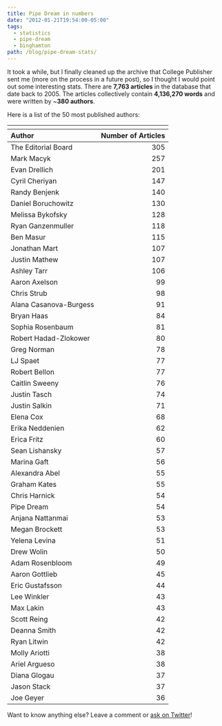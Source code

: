 ```yaml
---
title: Pipe Dream in numbers
date: "2012-01-21T19:54:00-05:00"
tags:
  - statistics
  - pipe-dream
  - binghamton
path: /blog/pipe-dream-stats/
---
```


It took a while, but I finally cleaned up the archive that College Publisher sent me (more on the process in a future post), so I thought I would point out some interesting stats. There are **7,763 articles** in the database that date back to 2005. The articles collectively contain **4,136,270 words** and were written by ~**380 authors**.

Here is a list of the 50 most published authors:

<table>
  <thead>
    <tr>
      <th colspan="2">
      </th>
    </tr>
    <tr>
      <th style="text-align: left !important;">
        Author
      </th>
      <th>
        Number of Articles
      </th>
    </tr>
  </thead>
  <tr>
    <td>
      The Editorial Board
    </td>
    <td align="right">
      305
    </td>
  </tr>
  <tr class="even">
    <td>
      Mark Macyk
    </td>
    <td align="right">
      257
    </td>
  </tr>
  <tr>
    <td>
      Evan Drellich
    </td>
    <td align="right">
      201
    </td>
  </tr>
  <tr class="even">
    <td>
      Cyril Cheriyan
    </td>
    <td align="right">
      147
    </td>
  </tr>
  <tr>
    <td>
      Randy Benjenk
    </td>
    <td align="right">
      140
    </td>
  </tr>
  <tr class="even">
    <td>
      Daniel Boruchowitz
    </td>
    <td align="right">
      130
    </td>
  </tr>
  <tr>
    <td>
      Melissa Bykofsky
    </td>
    <td align="right">
      128
    </td>
  </tr>
  <tr class="even">
    <td>
      Ryan Ganzenmuller
    </td>
    <td align="right">
      118
    </td>
  </tr>
  <tr>
    <td>
      Ben Masur
    </td>
    <td align="right">
      115
    </td>
  </tr>
  <tr class="even">
    <td>
      Jonathan Mart
    </td>
    <td align="right">
      107
    </td>
  </tr>
  <tr>
    <td>
      Justin Mathew
    </td>
    <td align="right">
      107
    </td>
  </tr>
  <tr class="even">
    <td>
      Ashley Tarr
    </td>
    <td align="right">
      106
    </td>
  </tr>
  <tr>
    <td>
      Aaron Axelson
    </td>
    <td align="right">
      99
    </td>
  </tr>
  <tr class="even">
    <td>
      Chris Strub
    </td>
    <td align="right">
      98
    </td>
  </tr>
  <tr>
    <td>
      Alana Casanova-Burgess
    </td>
    <td align="right">
      91
    </td>
  </tr>
  <tr class="even">
    <td>
      Bryan Haas
    </td>
    <td align="right">
      84
    </td>
  </tr>
  <tr>
    <td>
      Sophia Rosenbaum
    </td>
    <td align="right">
      81
    </td>
  </tr>
  <tr class="even">
    <td>
      Robert Hadad-Zlokower
    </td>
    <td align="right">
      80
    </td>
  </tr>
  <tr>
    <td>
      Greg Norman
    </td>
    <td align="right">
      78
    </td>
  </tr>
  <tr class="even">
    <td>
      LJ Spaet
    </td>
    <td align="right">
      77
    </td>
  </tr>
  <tr>
    <td>
      Robert Bellon
    </td>
    <td align="right">
      77
    </td>
  </tr>
  <tr class="even">
    <td>
      Caitlin Sweeny
    </td>
    <td align="right">
      76
    </td>
  </tr>
  <tr>
    <td>
      Justin Tasch
    </td>
    <td align="right">
      74
    </td>
  </tr>
  <tr class="even">
    <td>
      Justin Salkin
    </td>
    <td align="right">
      71
    </td>
  </tr>
  <tr>
    <td>
      Elena Cox
    </td>
    <td align="right">
      68
    </td>
  </tr>
  <tr class="even">
    <td>
      Erika Neddenien
    </td>
    <td align="right">
      62
    </td>
  </tr>
  <tr>
    <td>
      Erica Fritz
    </td>
    <td align="right">
      60
    </td>
  </tr>
  <tr class="even">
    <td>
      Sean Lishansky
    </td>
    <td align="right">
      57
    </td>
  </tr>
  <tr>
    <td>
      Marina Gaft
    </td>
    <td align="right">
      56
    </td>
  </tr>
  <tr class="even">
    <td>
      Alexandra Abel
    </td>
    <td align="right">
      55
    </td>
  </tr>
  <tr>
    <td>
      Graham Kates
    </td>
    <td align="right">
      55
    </td>
  </tr>
  <tr class="even">
    <td>
      Chris Harnick
    </td>
    <td align="right">
      54
    </td>
  </tr>
  <tr>
    <td>
      Pipe Dream
    </td>
    <td align="right">
      54
    </td>
  </tr>
  <tr class="even">
    <td>
      Anjana Nattanmai
    </td>
    <td align="right">
      53
    </td>
  </tr>
  <tr>
    <td>
      Megan Brockett
    </td>
    <td align="right">
      53
    </td>
  </tr>
  <tr class="even">
    <td>
      Yelena Levina
    </td>
    <td align="right">
      51
    </td>
  </tr>
  <tr>
    <td>
      Drew Wolin
    </td>
    <td align="right">
      50
    </td>
  </tr>
  <tr class="even">
    <td>
      Adam Rosenbloom
    </td>
    <td align="right">
      49
    </td>
  </tr>
  <tr>
    <td>
      Aaron Gottlieb
    </td>
    <td align="right">
      45
    </td>
  </tr>
  <tr class="even">
    <td>
      Eric Gustafsson
    </td>
    <td align="right">
      44
    </td>
  </tr>
  <tr>
    <td>
      Lee Winkler
    </td>
    <td align="right">
      43
    </td>
  </tr>
  <tr class="even">
    <td>
      Max Lakin
    </td>
    <td align="right">
      43
    </td>
  </tr>
  <tr>
    <td>
      Scott Reing
    </td>
    <td align="right">
      42
    </td>
  </tr>
  <tr class="even">
    <td>
      Deanna Smith
    </td>
    <td align="right">
      42
    </td>
  </tr>
  <tr>
    <td>
      Ryan Litwin
    </td>
    <td align="right">
      42
    </td>
  </tr>
  <tr class="even">
    <td>
      Molly Ariotti
    </td>
    <td align="right">
      38
    </td>
  </tr>
  <tr>
    <td>
      Ariel Argueso
    </td>
    <td align="right">
      38
    </td>
  </tr>
  <tr class="even">
    <td>
      Diana Glogau
    </td>
    <td align="right">
      37
    </td>
  </tr>
  <tr>
    <td>
      Jason Stack
    </td>
    <td align="right">
      37
    </td>
  </tr>
  <tr class="even">
    <td>
      Joe Geyer
    </td>
    <td align="right">
      36
    </td>
  </tr>
</table>

Want to know anything else? Leave a comment or [ask on Twitter](http://twitter.com/_danoc)!

